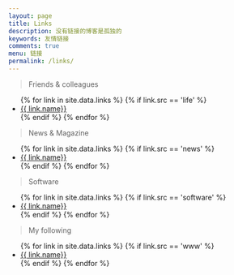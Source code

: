 ```yaml
---
layout: page
title: Links
description: 没有链接的博客是孤独的
keywords: 友情链接
comments: true
menu: 链接
permalink: /links/
---
```


> Friends & colleagues

<ul>
{% for link in site.data.links %}
  {% if link.src == 'life' %}
  <li><a href="{{ link.url }}" target="_blank">{{ link.name}}</a></li>
  {% endif %}
{% endfor %}
</ul>

> News & Magazine

<ul>
{% for link in site.data.links %}
  {% if link.src == 'news' %}
  <li><a href="{{ link.url }}" target="_blank">{{ link.name}}</a></li>
  {% endif %}
{% endfor %}
</ul>

> Software

<ul>
{% for link in site.data.links %}
  {% if link.src == 'software' %}
  <li><a href="{{ link.url }}" target="_blank">{{ link.name}}</a></li>
  {% endif %}
{% endfor %}
</ul>

> My following

<ul>
{% for link in site.data.links %}
  {% if link.src == 'www' %}
  <li><a href="{{ link.url }}" target="_blank">{{ link.name}}</a></li>
  {% endif %}
{% endfor %}
</ul>
